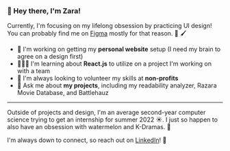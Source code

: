 ### 👋 Hey there, I'm Zara!

Currently, I'm focusing on my lifelong obsession by practicing UI design! You can probably find me on [Figma](https://www.figma.com/file/gssi4oeT1G4zOpMhXrgap4/Portfolio?node-id=2%3A649) mostly for that reason. 👀 🖌️

- 🎨 I'm working on getting my **personal website** setup (I need my brain to agree on a design first)
- 👩🏽‍💻 I'm learning about **React.js** to utilize on a project I'm working on with a team
- 🔎 I'm always looking to volunteer my skills at **non-profits**
- 💬 Ask me about **my projects**, including my readability analyzer, Razara Movie Database, and Battlehauz

***

Outside of projects and design, I'm an average second-year computer science trying to get an internship for summer 2022 ☀️. I just so happen to also have an obsession with watermelon and K-Dramas. 🍉 

I'm always down to connect, so reach out on [LinkedIn](https://www.linkedin.com/in/zaraahlie/)! 🤠
